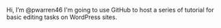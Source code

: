 Hi, I’m @pwarren46  I'm going to use GitHub to host a series of tutorial for basic editing tasks on WordPress sites.


<!---
pwarren46/pwarren46 is a ✨ special ✨ repository because its `README.md` (this file) appears on your GitHub profile.
You can click the Preview link to take a look at your changes.
--->
